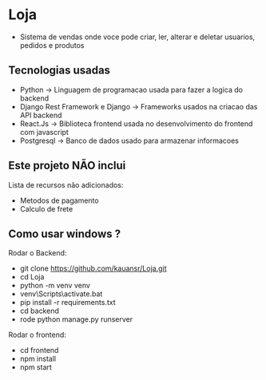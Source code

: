 # Loja
- Sistema de vendas onde voce pode criar, ler, alterar e deletar usuarios, pedidos e produtos

## Tecnologias usadas
- Python -> Linguagem de programacao usada para fazer a logica do backend
- Django Rest Framework e Django -> Frameworks usados na criacao das API backend
- React.Js -> Biblioteca frontend usada no desenvolvimento do frontend com javascript
- Postgresql -> Banco de dados usado para armazenar informacoes

## Este projeto NÃO inclui
Lista de recursos não adicionados:

- Metodos de pagamento
- Calculo de frete


## Como usar windows ?
Rodar o Backend:
- git clone https://github.com/kauansr/Loja.git
- cd Loja
- python -m venv venv
- venv\Scripts\activate.bat
- pip install -r requirements.txt
- cd backend
- rode python manage.py runserver

Rodar o frontend:
- cd frontend
- npm install
- npm start
